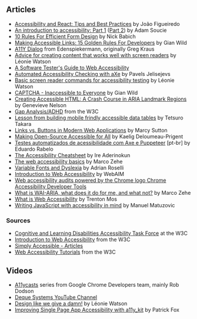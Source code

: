 ## Articles

* [Accessibility and React: Tips and Best Practices](https://www.aditus.io/talks/react-and-accessibility/) by João Figueiredo
* [An introduction to accessibility: Part 1](https://getflywheel.com/layout/an-introduction-to-accessibility-part-1/) ([Part 2](https://getflywheel.com/layout/an-introduction-to-accessibility-part-2/)) by Adam Soucie
* [10 Rules For Efficient Form Design](http://babich.biz/10-rules-for-efficient-form-design/) by Nick Babich
* [Making Accessible Links: 15 Golden Rules For Developers](http://www.sitepoint.com/15-rules-making-accessible-links/) by Gian Wild
* [A11Y Dialog](https://github.com/edenspiekermann/a11y-dialog) from Edenspiekermann, originally Greg Kraus
* [Advice for creating content that works well with screen readers](https://accessibility.blog.gov.uk/2017/02/08/advice-for-creating-content-that-works-well-with-screen-readers/) by Léonie Watson
* [A Software Tester's Guide to Web Accessibility](https://dojo.ministryoftesting.com/lessons/a-software-tester-s-guide-to-web-accessibility)
* [Automated Accessibility Checking with aXe](https://www.sitepoint.com/automated-accessibility-checking-with-axe/) by Pavels Jelisejevs
* [Basic screen reader commands for accessibility testing](https://www.paciellogroup.com/blog/2015/01/basic-screen-reader-commands-for-accessibility-testing/) by Léonie Watson
* [CAPTCHA - Inaccessible to Everyone](http://www.sitepoint.com/captcha-inaccessible-to-everyone/) by Gian Wild
* [Creating Accessible HTML: A Crash Course in ARIA Landmark Regions](https://c2experience.com/blog/2018/03/creating-accessible-html-a-crash-course-in-aria-landmark-regions/) by Genevieve Nelson
* [Gap Analysis/ADHD](https://www.w3.org/WAI/PF/cognitive-a11y-tf/wiki/Gap_Analysis/ADHD) from the W3C
* [Lesson from building mobile frindly accessible data tables](https://medium.com/shopify-ux/lessons-from-building-mobile-friendly-accessible-data-tables-1e05c6924eaf#.yxri88ccf) by Tetsuro Takara
* [Links vs. Buttons in Modern Web Applications](https://marcysutton.com/links-vs-buttons-in-modern-web-applications/) by Marcy Sutton
* [Making Open-Source Accessible for All](https://medium.com/@kaelig/making-open-source-accessible-for-all-8131429913b1) by Kaelig Deloumeau-Prigent
* [Testes automatizados de acessibilidade com Axe e Puppeteer](https://medium.com/@oieduardorabelo/testes-automatizados-de-acessibilidade-6a164e77e11e) [pt-br] by Eduardo Rabelo
* [The Accessibility Cheatsheet](http://bitsofco.de/the-accessibility-cheatsheet/) by Ire Aderinokun
* [The web accessibility basics](https://www.marcozehe.de/2015/12/14/the-web-accessibility-basics/) by Marco Zehe
* [Variable Fonts and Dyslexia](http://adrianroselli.com/2018/08/variable-fonts-and-dyslexia.html) by Adrian Roselli
* [Introduction to Web Accessibility](http://webaim.org/intro/) by WebAIM
* [Web accessibility audits powered by the Chrome logo Chrome Accessibility Developer Tools](https://addyosmani.com/a11y/)
* [What is WAI-ARIA, what does it do for me, and what not?](https://www.marcozehe.de/2014/03/27/what-is-wai-aria-what-does-it-do-for-me-and-what-not/) by Marco Zehe
* [What is Web Accessibility](http://alistapart.com/article/wiwa) by Trenton Mos
* [Writing JavaScript with accessibility in mind](https://medium.com/@matuzo/writing-javascript-with-accessibility-in-mind-a1f6a5f467b9) by Manuel Matuzovic

### Sources
* [Cognitive and Learning Disabilities Accessibility Task Force](https://www.w3.org/WAI/PF/cognitive-a11y-tf/wiki/Main_Page) at the W3C
* [Introduction to Web Accessibility](https://www.w3.org/WAI/fundamentals/accessibility-intro/) from the W3C
* [Simply Accessible - Articles](http://simplyaccessible.com/articles/)
* [Web Accessibility Tutorials](https://www.w3.org/WAI/tutorials/) from the W3C

## Videos
* [A11ycasts](https://www.youtube.com/watch?v=HtTyRajRuyY) series from Google Chrome Developers team, mainly Rob Dodson
* [Deque Systems YouTube Channel](https://www.youtube.com/channel/UCvNQ5aJllZ5Oi49jtMKeb0Q)
* [Design like we give a damn!](https://www.vimeo.com/110965713) by Léonie Watson
* [Improving Single Page App Accessibility with a11y_kit](https://www.vimeo.com/117614181) by Patrick Fox